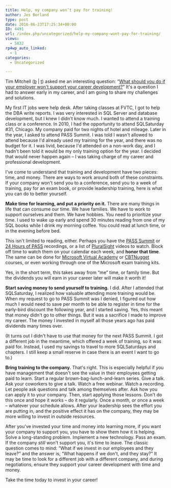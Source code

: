 ```yaml
---
title: Help, my company won’t pay for training!
author: Jes Borland
type: post
date: 2016-06-23T17:25:34+00:00
ID: 4491
url: /index.php/uncategorized/help-my-company-wont-pay-for-training/
views:
  - 5832
rp4wp_auto_linked:
  - 1
categories:
  - Uncategorized

---
```

Tim Mitchell (<a href="https://www.timmitchell.net/" target="_blank">b</a> | <a href="https://twitter.com/Tim_Mitchell" target="_blank">t</a>) asked me an interesting question: “<a href="https://www.timmitchell.net/post/2016/06/23/what-if-your-employer-wont-support-your-career/" target="_blank">What should you do if your employer won't support your career development?</a>” It's a question I had to answer early in my career, and I am going to share my challenges and solutions.

My first IT jobs were help desk. After taking classes at FVTC, I got to help the DBA write reports. I was very interested in SQL Server and database development, but I knew I didn't know much. I wanted to attend a training class or a conference. In 2010, I had the opportunity to attend SQLSaturday #31, Chicago. My company paid for two nights of hotel and mileage. Later in the year, I asked to attend PASS Summit. I was told I wasn't allowed to attend because I'd already used my training for the year, and there was no budget for it. I was livid, because I'd attended on a non-work day, and I hadn't been told it would be my only training option for the year. I decided that would never happen again &#8211; I was taking charge of my career and professional development.

I've come to understand that training and development have two pieces: time, and money. There are ways to work around both of these constraints. If your company won't send you to a conference, send you to a week of training, pay for an exam book, or provide leadership training, here is what you can do to better yourself.

**Make time for learning, and put a priority on it.** There are many things in life that can consume our time. We have families. We have to work to support ourselves and them. We have hobbies. You need to prioritize your time. I used to wake up early and spend 30 minutes reading from one of my SQL books while I drink my morning coffee. You could read at lunch time, or in the evening before bed.

This isn't limited to reading, either. Perhaps you have the <a href="http://www.sqlpass.org/summit/2016/Welcome.aspx" target="_blank">PASS Summit</a> or <a href="http://www.sqlpass.org/Events/24HoursofPASS.aspx" target="_blank">24 Hours of PASS</a> recordings, or a list of <a href="https://www.pluralsight.com/" target="_blank">PluralSight</a> videos to watch. Block off time to watch them on your calendar each week, and **honor that time**. The same can be done for <a href="https://mva.microsoft.com/" target="_blank">Microsoft Virtual Academy</a> or <a href="https://www.cbtnuggets.com/" target="_blank">CBTNugget </a>courses, or even working through one of the Microsoft exam training kits.

Yes, in the short term, this takes away from “me” time, or family time. But the dividends you will earn in your career later will make it worth it!

**Start saving money to send yourself to training.** I did. After I attended that SQLSaturday, I realized how valuable attending more training would be. When my request to go to PASS Summit was I denied, I figured out how much I would need to save per month to be able to register in time for the early-bird discount the following year, and I started saving. Yes, this meant that money didn't go to other things. But it was a sacrifice I made to improve my career. The money I invested in myself all those years ago has paid dividends many times over.

(It turns out I didn't have to use that money for the next PASS Summit. I got a different job in the meantime, which offered a week of training, so it was paid for. Instead, I used my savings to travel to more SQLSaturdays and chapters. I still keep a small reserve in case there is an event I want to go to.)

**Bring training to the company.** That's right. This is especially helpful if you have management that doesn't see the value in their employees getting paid to learn. Start a regular brown-bag-lunch-and-learn series. Give a talk. Ask your coworkers to give a talk. Watch a free webinar. Watch a recording. Let people ask questions and talk among themselves after. Ask how you can apply it to your company. Then, start applying those lessons. Don't do this once and hope it works &#8211; do it regularly. Once a month, or once a week &#8211; whatever your schedule allows. After your leadership sees the effort you are putting in, and the positive effect it has on the company, they may be more willing to invest in outside resources.

After you've invested your time and money into learning more, if you want your company to support you, you have to show them how it is helping. Solve a long-standing problem. Implement a new technology. Pass an exam. If the company _still_ won't support you, it's time to leave. The classic question comes to mind: “What if we invest in our employees and they leave?” and the answer is, “What happens if we don't, and they stay?” It may be time to look for a different job with a different company, and during negotiations, ensure they support your career development with time and money.

Take the time today to invest in your career!
